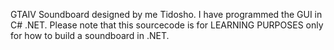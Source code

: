GTAIV Soundboard designed by me Tidosho. I have programmed the GUI in C# .NET. Please note that this sourcecode is for LEARNING PURPOSES only for how to build a soundboard in .NET.
